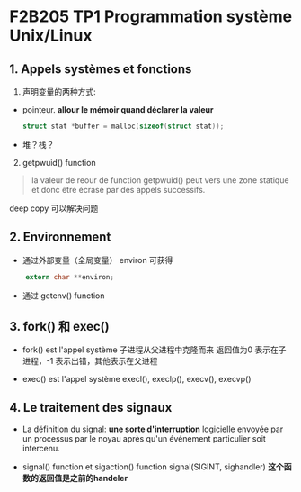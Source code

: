 # F2B205 TP1 Programmation système Unix/Linux

## 1. Appels systèmes et fonctions

1. 声明变量的两种方式:

- pointeur. **allour le mémoir quand déclarer la valeur**
	```  c
	struct stat *buffer = malloc(sizeof(struct stat));
	```
- 堆？栈？
2. getpwuid() function

> la valeur de reour de function getpwuid() peut vers une zone statique et donc être écrasé par des appels successifs.

deep copy 可以解决问题

## 2. Environnement

- 通过外部变量（全局变量） environ 可获得
```  c
	extern char **environ;
```
- 通过 getenv() function

## 3. fork() 和 exec()

- fork() est l'appel système 子进程从父进程中克隆而来
返回值为0 表示在子进程，-1 表示出错，其他表示在父进程

- exec() est l'appel système
execl(), execlp(), execv(), execvp()

## 4. Le traitement des signaux

- La définition du signal: **une sorte d'interruption** logicielle envoyée par un processus par le noyau après qu'un événement particulier soit intercenu. 

-  signal() function et sigaction() function
signal(SIGINT, sighandler)
**这个函数的返回值是之前的handeler**

